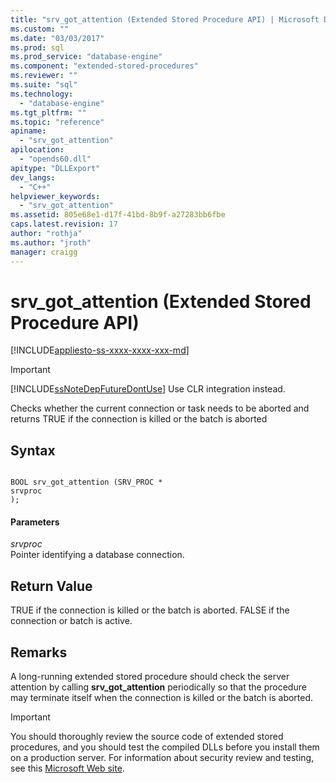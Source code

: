 ```yaml
---
title: "srv_got_attention (Extended Stored Procedure API) | Microsoft Docs"
ms.custom: ""
ms.date: "03/03/2017"
ms.prod: sql
ms.prod_service: "database-engine"
ms.component: "extended-stored-procedures"
ms.reviewer: ""
ms.suite: "sql"
ms.technology: 
  - "database-engine"
ms.tgt_pltfrm: ""
ms.topic: "reference"
apiname: 
  - "srv_got_attention"
apilocation: 
  - "opends60.dll"
apitype: "DLLExport"
dev_langs: 
  - "C++"
helpviewer_keywords: 
  - "srv_got_attention"
ms.assetid: 805e68e1-d17f-41bd-8b9f-a27283bb6fbe
caps.latest.revision: 17
author: "rothja"
ms.author: "jroth"
manager: craigg
---
```

# srv_got_attention (Extended Stored Procedure API)
[!INCLUDE[appliesto-ss-xxxx-xxxx-xxx-md](../../includes/appliesto-ss-xxxx-xxxx-xxx-md.md)]
    
> [!IMPORTANT]  
>  [!INCLUDE[ssNoteDepFutureDontUse](../../includes/ssnotedepfuturedontuse-md.md)] Use CLR integration instead.  
  
 Checks whether the current connection or task needs to be aborted and returns TRUE if the connection is killed or the batch is aborted  
  
## Syntax  
  
```  
  
BOOL srv_got_attention (SRV_PROC *   
srvproc  
);  
```  
  
#### Parameters  
 *srvproc*  
 Pointer identifying a database connection.  
  
## Return Value  
 TRUE if the connection is killed or the batch is aborted. FALSE if the connection or batch is active.  
  
## Remarks  
 A long-running extended stored procedure should check the server attention by calling **srv_got_attention** periodically so that the procedure may terminate itself when the connection is killed or the batch is aborted.  
  
> [!IMPORTANT]  
>  You should thoroughly review the source code of extended stored procedures, and you should test the compiled DLLs before you install them on a production server. For information about security review and testing, see this [Microsoft Web site](http://go.microsoft.com/fwlink/?LinkID=54761&amp;clcid=0x409http://msdn.microsoft.com/security/).  
  
  
